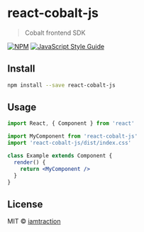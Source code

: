 # react-cobalt-js

> Cobalt frontend SDK

[![NPM](https://img.shields.io/npm/v/react-cobalt-js.svg)](https://www.npmjs.com/package/react-cobalt-js) [![JavaScript Style Guide](https://img.shields.io/badge/code_style-standard-brightgreen.svg)](https://standardjs.com)

## Install

```bash
npm install --save react-cobalt-js
```

## Usage

```jsx
import React, { Component } from 'react'

import MyComponent from 'react-cobalt-js'
import 'react-cobalt-js/dist/index.css'

class Example extends Component {
  render() {
    return <MyComponent />
  }
}
```

## License

MIT © [iamtraction](https://github.com/iamtraction)

